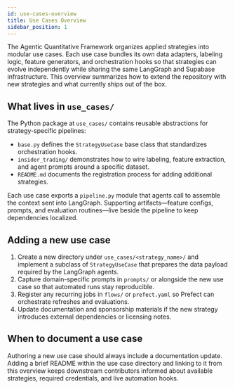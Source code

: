 ```yaml
---
id: use-cases-overview
title: Use Cases Overview
sidebar_position: 1
---
```


The Agentic Quantitative Framework organizes applied strategies into modular use cases. Each use case bundles its own data
adapters, labeling logic, feature generators, and orchestration hooks so that strategies can evolve independently while
sharing the same LangGraph and Supabase infrastructure. This overview summarizes how to extend the repository with new
strategies and what currently ships out of the box.

## What lives in `use_cases/`

The Python package at `use_cases/` contains reusable abstractions for strategy-specific pipelines:

- `base.py` defines the `StrategyUseCase` base class that standardizes orchestration hooks.
- `insider_trading/` demonstrates how to wire labeling, feature extraction, and agent prompts around a specific dataset.
- `README.md` documents the registration process for adding additional strategies.

Each use case exports a `pipeline.py` module that agents call to assemble the context sent into LangGraph. Supporting
artifacts—feature configs, prompts, and evaluation routines—live beside the pipeline to keep dependencies localized.

## Adding a new use case

1. Create a new directory under `use_cases/<strategy_name>/` and implement a subclass of `StrategyUseCase` that prepares the
   data payload required by the LangGraph agents.
2. Capture domain-specific prompts in `prompts/` or alongside the new use case so that automated runs stay reproducible.
3. Register any recurring jobs in `flows/` or `prefect.yaml` so Prefect can orchestrate refreshes and evaluations.
4. Update documentation and sponsorship materials if the new strategy introduces external dependencies or licensing notes.

## When to document a use case

Authoring a new use case should always include a documentation update. Adding a brief README within the use case directory and
linking to it from this overview keeps downstream contributors informed about available strategies, required credentials, and
live automation hooks.
